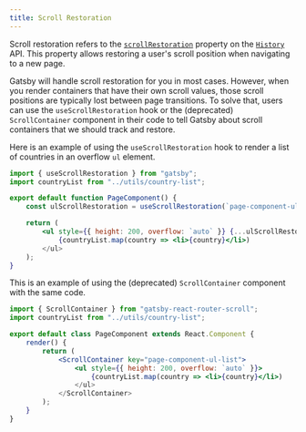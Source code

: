 ```yaml
---
title: Scroll Restoration
---
```


Scroll restoration refers to the [`scrollRestoration`](https://developer.mozilla.org/en-US/docs/Web/API/History/scrollRestoration) property on the [`History`](https://developer.mozilla.org/en-US/docs/Web/API/History) API. This property allows restoring a user's scroll position when navigating to a new page.

Gatsby will handle scroll restoration for you in most cases. However, when you render containers that have their own scroll values, those scroll positions are typically lost between page transitions. To solve that, users can use the `useScrollRestoration` hook or the (deprecated) `ScrollContainer` component in their code to tell Gatsby about scroll containers that we should track and restore.

Here is an example of using the `useScrollRestoration` hook to render a list of countries in an overflow `ul` element.

```jsx
import { useScrollRestoration } from "gatsby";
import countryList from "../utils/country-list";

export default function PageComponent() {
    const ulScrollRestoration = useScrollRestoration(`page-component-ul-list`)

    return (
        <ul style={{ height: 200, overflow: `auto` }} {...ulScrollRestoration}>
            {countryList.map(country => <li>{country}</li>)
        </ul>
    );
}
```

This is an example of using the (deprecated) `ScrollContainer` component with the same code.

```jsx
import { ScrollContainer } from "gatsby-react-router-scroll";
import countryList from "../utils/country-list";

export default class PageComponent extends React.Component {
    render() {
        return (
            <ScrollContainer key="page-component-ul-list">
                <ul style={{ height: 200, overflow: `auto` }}>
                    {countryList.map(country => <li>{country}</li>)
                </ul>
            </ScrollContainer>
        );
    }
}
```
